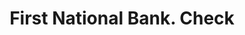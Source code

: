 ---
doi: 10.7916/D8P570N4
date_other: '1890'
date_other_textual: 1890-1899
form: printed ephemera
genre:
- Checks (bank checks)
name:
- First National Bank
object_in_context_url: https://biggert.cul.columbia.edu/items/view/ave_biggert_01889
subject_hierarchical_geographic:
- Dillon, Montana, United States
subject_name:
- First National Bank
title: First National Bank. Check
sort_title: First National Bank. Check
call_number: ave_biggert_01889
coordinates:
- 45.215833333333336,-112.63416666666667
pid: ave_biggert_01889
identifiers: ave_biggert_01889
thumbnail: https://derivativo-3.library.columbia.edu/iiif/2/ldpd:490674/full/!256,256/0/native.jpg
permalink: /biggert/ave_biggert_01889/
layout: iiif-image-page
---
